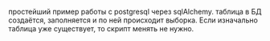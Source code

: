 простейший пример работы  с postgresql через sqlAlchemy. таблица в БД создаётся, заполняется и по ней происходит выборка. Если изначально таблица уже существует, то скрипт менять не нужно.